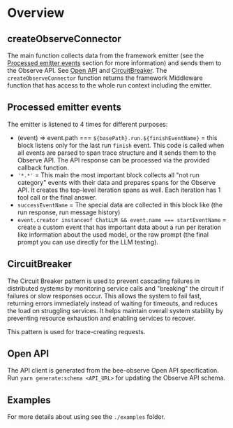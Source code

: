 # Overview

## createObserveConnector

The main function collects data from the framework emitter (see the [Processed emitter events](#processed-emitter-events) section for more information) and sends them to the Observe API. See [Open API](#open-api) and [CircuitBreaker](#circuitbreaker).
The `createObserveConnector` function returns the framework Middleware function that has access to the whole run context including the emitter.

## Processed emitter events

The emitter is listened to 4 times for different purposes:

- (event) => event.path === `${basePath}.run.${finishEventName}` = this block listens only for the last run `finish` event. This code is called when all events are parsed to span trace structure and it sends them to the Observe API. The API response can be processed via the provided callback function.
- `'*.*'` = This main the most important block collects all "not run category" events with their data and prepares spans for the Observe API. It creates the top-level iteration spans as well. Each iteration has 1 tool call or the final answer.
- `successEventName` = The special data are collected in this block like (the run response, run message history)
- `event.creator instanceof ChatLLM && event.name === startEventName` = create a custom event that has important data about a run per iteration like information about the used model, or the raw prompt (the final prompt you can use directly for the LLM testing).

## CircuitBreaker

The Circuit Breaker pattern is used to prevent cascading failures in distributed systems by monitoring service calls and "breaking" the circuit if failures or slow responses occur. This allows the system to fail fast, returning errors immediately instead of waiting for timeouts, and reduces the load on struggling services. It helps maintain overall system stability by preventing resource exhaustion and enabling services to recover.

This pattern is used for trace-creating requests.

## Open API

The API client is generated from the bee-observe Open API specification.
Run `yarn generate:schema <API_URL>` for updating the Observe API schema.

## Examples

For more details about using see the `./examples` folder.
